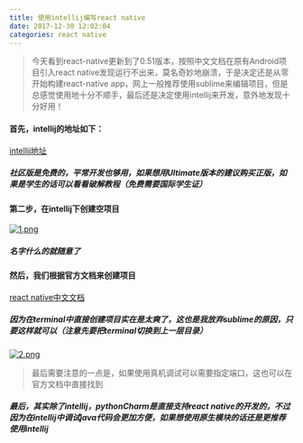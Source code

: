 ```yaml
---
title: 使用intellij编写react native
date: 2017-12-30 12:02:04
categories: react native
---
```


> 今天看到react-native更新到了0.51版本，按照中文文档在原有Android项目引入react native发现运行不出来，莫名奇妙地崩溃，于是决定还是从零开始构建react-native app，网上一般推荐使用sublime来编辑项目，但是总感觉使用地十分不顺手，最后还是决定使用intellij来开发，意外地发现十分好用！

#### 首先，intellij的地址如下：

[intellij地址](https://www.jetbrains.com/idea/)

##### 社区版是免费的，平常开发也够用，如果想用Ultimate版本的建议购买正版，如果是学生的话可以看看破解教程（免费需要国际学生证）

#### 第二步，在intellij下创建空项目

[![1.png](https://i.loli.net/2017/12/22/5a3d0a4d9fb9b.png)](https://i.loli.net/2017/12/22/5a3d0a4d9fb9b.png)

##### 名字什么的就随意了

#### 然后，我们根据官方文档来创建项目

[react native中文文档](https://reactnative.cn/docs/0.51/getting-started.html#content)

##### 因为在terminal中直接创建项目实在是太爽了，这也是我放弃sublime的原因，只要这样就可以（注意先要把terminal切换到上一层目录）

[![2.png](https://i.loli.net/2017/12/22/5a3d0b8858b4a.png)](https://i.loli.net/2017/12/22/5a3d0b8858b4a.png)

> 最后需要注意的一点是，如果使用真机调试可以需要指定端口，这也可以在官方文档中直接找到

##### 最后，其实除了intellij，pythonCharm是直接支持react native的开发的，不过因为在intellij中调试java代码会更加方便，如果想使用原生模块的话还是更推荐使用intellij